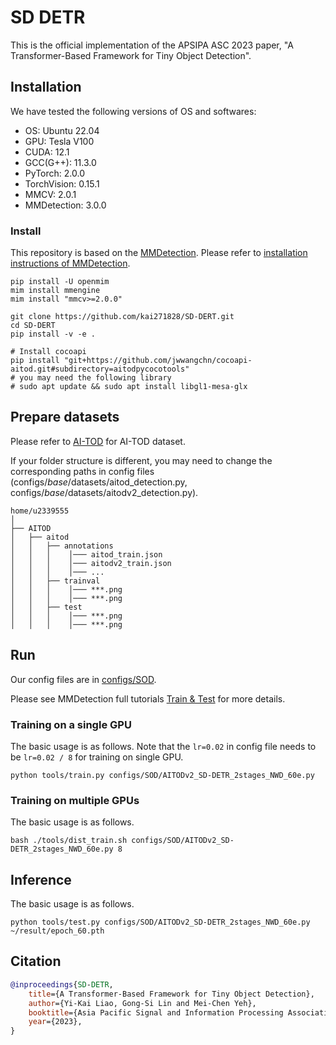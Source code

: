 # SD DETR

This is the official implementation of the APSIPA ASC 2023 paper, "A Transformer-Based Framework for Tiny Object Detection".

## Installation

We have tested the following versions of OS and softwares:

- OS:  Ubuntu 22.04
- GPU: Tesla V100
- CUDA: 12.1
- GCC(G++): 11.3.0
- PyTorch: 2.0.0
- TorchVision: 0.15.1
- MMCV: 2.0.1
- MMDetection: 3.0.0

### Install

This repository is based on the [MMDetection](https://github.com/open-mmlab/mmdetection).
Please refer to [installation instructions of MMDetection](https://mmdetection.readthedocs.io/en/latest/get_started.html).

```shell
pip install -U openmim
mim install mmengine
mim install "mmcv>=2.0.0"
```

```shell
git clone https://github.com/kai271828/SD-DERT.git
cd SD-DERT
pip install -v -e .
```

```shell
# Install cocoapi
pip install "git+https://github.com/jwwangchn/cocoapi-aitod.git#subdirectory=aitodpycocotools"
# you may need the following library
# sudo apt update && sudo apt install libgl1-mesa-glx 
```

## Prepare datasets

Please refer to [AI-TOD](https://github.com/jwwangchn/AI-TOD) for AI-TOD dataset.

If your folder structure is different, you may need to change the corresponding paths in config files (configs/_base_/datasets/aitod_detection.py, configs/_base_/datasets/aitodv2_detection.py).

```shell
home/u2339555
│
├── AITOD
│   ├── aitod
│   │   ├── annotations
│   │   │    │─── aitod_train.json
│   │   │    │─── aitodv2_train.json
│   │   │    │─── ...
│   │   ├── trainval
│   │   │    │─── ***.png
│   │   │    │─── ***.png
│   │   ├── test
│   │   │    │─── ***.png
│   │   │    │─── ***.png
```

## Run

Our config files are in [configs/SOD](https://github.com/kai271828/SD-DERT/tree/main/configs/SOD).

Please see MMDetection full tutorials [Train & Test](https://mmdetection.readthedocs.io/en/latest/user_guides/index.html) for more details.

### Training on a single GPU

The basic usage is as follows. Note that the `lr=0.02` in config file needs to be `lr=0.02 / 8` for training on single GPU.

```shell
python tools/train.py configs/SOD/AITODv2_SD-DETR_2stages_NWD_60e.py
```

### Training on multiple GPUs

The basic usage is as follows.

```shell
bash ./tools/dist_train.sh configs/SOD/AITODv2_SD-DETR_2stages_NWD_60e.py 8
```

## Inference

The basic usage is as follows.

```shell
python tools/test.py configs/SOD/AITODv2_SD-DETR_2stages_NWD_60e.py ~/result/epoch_60.pth
```

## Citation
```BibTeX
@inproceedings{SD-DETR,
    title={A Transformer-Based Framework for Tiny Object Detection},
    author={Yi-Kai Liao, Gong-Si Lin and Mei-Chen Yeh},
    booktitle={Asia Pacific Signal and Information Processing Association Annual Summit and Conference},
    year={2023},
}
```
